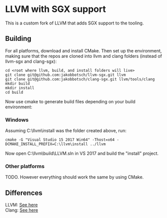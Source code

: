 # LLVM with SGX support
This is a custom fork of LLVM that adds SGX support to the tooling.
<more to come>

## Building
For all platforms, download and install CMake. Then set up the environment, making
sure that the repos are cloned into llvm and clang folders (instead of llvm-sgx and clang-sgx):
```
cd <root where llvm, build, and install folders will live>
git clone git@github.com:jakobbotsch/llvm-sgx.git llvm
git clone git@github.com:jakobbotsch/clang-sgx.git llvm/tools/clang
mkdir build
mkdir install
cd build
```
Now use cmake to generate build files depending on your build environment:

### Windows
Assuming C:\llvm\install was the folder created above, run:
```
cmake -G "Visual Studio 15 2017 Win64" -Thost=x64 -DCMAKE_INSTALL_PREFIX=C:\llvm\install ../llvm
```

Now open C:\llvm\build\LLVM.sln in VS 2017 and build the "install" project.

### Other platforms
TODO. However everything should work the same by using CMake.

## Differences
LLVM: [See here](https://github.com/llvm-mirror/llvm/compare/master...jakobbotsch:master)  
Clang: [See here](https://github.com/llvm-mirror/clang/compare/master...jakobbotsch:master)